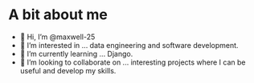 # A bit about me
- 👋 Hi, I’m @maxwell-25
- 👀 I’m interested in ... data engineering and software development.
- 🌱 I’m currently learning ... Django.
- 💞️ I’m looking to collaborate on ... interesting projects where I can be useful and develop my skills.

<!---
maxwell-25/maxwell-25 is a ✨ special ✨ repository because its `README.md` (this file) appears on your GitHub profile.
You can click the Preview link to take a look at your changes.
--->

